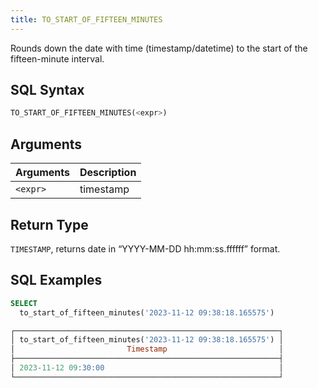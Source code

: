 ```yaml
---
title: TO_START_OF_FIFTEEN_MINUTES
---
```


Rounds down the date with time (timestamp/datetime) to the start of the fifteen-minute interval.
## SQL Syntax

```sql
TO_START_OF_FIFTEEN_MINUTES(<expr>)
```

## Arguments

| Arguments | Description |
|-----------|-------------|
| `<expr>`  | timestamp   |

## Return Type

`TIMESTAMP`, returns date in “YYYY-MM-DD hh:mm:ss.ffffff” format.

## SQL Examples

```sql
SELECT
  to_start_of_fifteen_minutes('2023-11-12 09:38:18.165575')

┌───────────────────────────────────────────────────────────┐
│ to_start_of_fifteen_minutes('2023-11-12 09:38:18.165575') │
│                         Timestamp                         │
├───────────────────────────────────────────────────────────┤
│ 2023-11-12 09:30:00                                       │
└───────────────────────────────────────────────────────────┘
```
